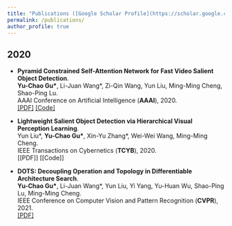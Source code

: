 ```yaml
---
title: "Publications ([Google Scholar Profile](https://scholar.google.com/citations?user=rRl1Mm0AAAAJ&hl=zh-CN))"
permalink: /publications/
author_profile: true
---
```

## 2020
* <b>Pyramid Constrained Self-Attention Network for Fast Video Salient Object Detection</b>. <br>
<b>Yu-Chao Gu\*</b>, Li-Juan Wang\*, Zi-Qin Wang, Yun Liu, Ming-Ming Cheng, Shao-Ping Lu.  <br>
AAAI Conference on Artificial Intelligence (**AAAI**), 2020.<br>
[[PDF]](http://mftp.mmcheng.net/Papers/20AAAI-PCSA.pdf)
[[Code]](https://github.com/guyuchao/PyramidCSA)

* <b>Lightweight Salient Object Detection  via Hierarchical Visual Perception Learning</b>. <br>
Yun Liu\*, <b>Yu-Chao Gu\*</b>, Xin-Yu Zhang\*, Wei-Wei Wang, Ming-Ming Cheng.  <br>
IEEE Transactions on Cybernetics (**TCYB**), 2020.<br>
[[PDF]]
[[Code]]

* <b>DOTS: Decoupling Operation and Topology in Differentiable Architecture Search</b>. <br>
<b>Yu-Chao Gu\*</b>, Li-Juan Wang\*, Yun Liu, Yi Yang, Yu-Huan Wu, Shao-Ping Lu, Ming-Ming Cheng.  <br>
IEEE Conference on Computer Vision and Pattern Recognition (**CVPR**), 2021.<br>
[[PDF]](https://arxiv.org/pdf/2010.00969)


